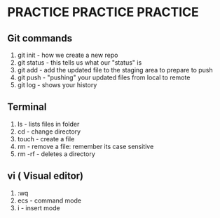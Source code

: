 # PRACTICE PRACTICE PRACTICE 

## Git commands 

1. git init - how we create a new repo 
2. git status - this tells us what our "status" is
3. git add - add the updated file to the staging area to prepare to push
4. git push - "pushing" your updated files from local to remote
5. git log - shows your history

## Terminal
1. ls - lists files in folder
2. cd - change directory
3. touch - create a file
4. rm - remove a file: remember its case sensitive
5. rm -rf - deletes a directory

## vi ( Visual editor)
1. :wq
2. ecs - command mode
3. i - insert mode


